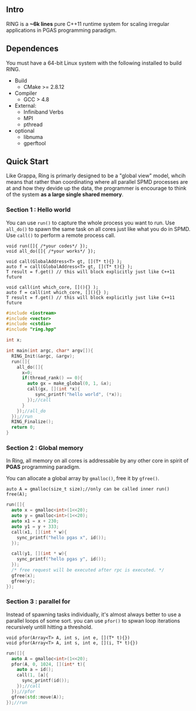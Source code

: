 ## Intro

RING is a **~6k lines** pure C++11 runtime system for scaling irregular applications in PGAS programming paradigm.


## Dependences

You must have a 64-bit Linux system with the following installed to build RING.

- Build
    - CMake >= 2.8.12
- Compiler
    - GCC > 4.8
- External:
    - Infiniband Verbs
    - MPI
    - pthread
- optional
    - libnuma
    - gperftool

## Quick Start


Like Grappa, Ring is primarly designed to be a "global view" model, whcih means that rather than coordinating where all parallel SPMD processes are at and how they devide up the data, the programmer is encourage to think of the system **as a large single shared memory**.


### Section 1 : Hello world

You can use `run()` to capture the whole process you want to run. Use `all_do()` to spawn the same task on all cores just like what you do in SPMD. Use `call()` to perform a remote process call.

`void run([]{ /*your codes*/ });`    
`void all_do([]{ /*your works*/ });`    

`void call(GlobalAddress<T> gt, [](T* t){} );`    
`auto f = call(GlobalAddress<T> gt, [](T* t){} );`   
`T result = f.get() // this will block explicitly just like C++11 future`  

`void call(int which_core, [](){} );`    
`auto f = call(int which_core, [](){} );`  
`T result = f.get() // this will block explicitly just like C++11 future`  


```c++
#include <iostream>
#include <vector>
#include <cstdio>
#include "ring.hpp"

int x;

int main(int argc, char* argv[]){
  RING_Init(&argc, &argv);
  run([]{
    all_do([]{
      x=0;
      if(thread_rank() == 0){
        auto gx = make_global(0, 1, &x);
        call(gx, [](int *x){
           sync_printf("hello world", (*x));
        });//call
      }
    });//all_do
  });//run
  RING_Finalize();
  return 0;
}
```

### Section 2 : Global memory

In Ring, all memory on all cores is addressable by any other core in spirit of **PGAS** programming paradigm.

You can allocate a global array by `gmalloc()`, free it by `gfree()`.

`auto A = gmalloc(size_t size);//only can be called inner run()`  
`free(A);`   

```c++
run([]{
  auto x = gmalloc<int>(1<<20);
  auto y = gmalloc<int>(1<<20);
  auto x1 = x + 230;
  auto y1 = y + 333;
  call(x1, [](int * w){
    sync_printf("hello pgas x", id());
  });

  call(y1, [](int * w){
    sync_printf("hello pgas y", id());
  });
  /* free request will be executed after rpc is executed. */
  gfree(x);
  gfree(y);
});

```

### Section 3 : parallel for

Instead of spawning tasks individually, it's almost always better to use a parallel loops of some sort. you can use `pfor()` to spwan loop iterations recursively untill hitting a threshold.

`void pfor(Array<T> A, int s, int e, [](T* t){})`  
`void pfor(Array<T> A, int s, int e, [](i, T* t){})`  

```c++
run([]{
  auto A = gmalloc<int>(1<<20);
  pfor(A, 0, 1024, [](int* t){
    auto a = id();
    call(1, [a]{
      sync_printf(id());
    });//call
  });//pfor
  gfree(std::move(A));
});//run
```
